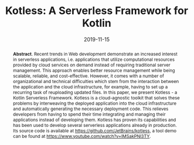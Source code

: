 ---
title: "Kotless: A Serverless Framework for Kotlin"
authors: '<i>Vladislav Tankov, Yaroslav Golubev, and Timofey Bryksin</i>'
collection: publications
permalink: /publication/2019-11-15-kotless
date: 2019-11-15
venue: "proceedings of <b>ASE'19</b>"
paperurl: 'https://doi.org/10.1109/ASE.2019.00114'
pdf: 'https://arxiv.org/pdf/2105.13866.pdf'
tool: 'https://github.com/JetBrains/kotless'
video: 'https://www.youtube.com/watch?v=IMSakPNl3TY'
counter_id: 'C1'
level: 'A'
abstract: '<p><b>Abstract</b>. Recent trends in Web development demonstrate an increased interest in serverless applications, i.e. applications that utilize computational resources provided by cloud services on demand instead of requiring traditional server management. This approach enables better resource management while being scalable, reliable, and cost-effective. However, it comes with a number of organizational and technical difficulties which stem from the interaction between the application and the cloud infrastructure, for example, having to set up a recurring task of reuploading updated files. In this paper, we present Kotless - a Kotlin Serverless Framework. Kotless is a cloud-agnostic toolkit that solves these problems by interweaving the deployed application into the cloud infrastructure and automatically generating the necessary deployment code. This relieves developers from having to spend their time integrating and managing their applications instead of developing them. Kotless has proven its capabilities and has been used to develop several serverless applications already in production. Its source code is available at <a href="https://github.com/JetBrains/kotless">https://github.com/JetBrains/kotless</a>, a tool demo can be found at <a href="https://www.youtube.com/watch?v=IMSakPNl3TY">https://www.youtube.com/watch?v=IMSakPNl3TY</a>.</p>'
---